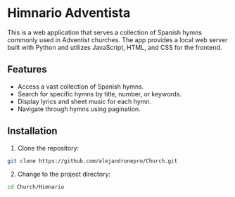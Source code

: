 # Himnario Adventista

This is a web application that serves a collection of Spanish hymns commonly used in Adventist churches. The app provides a local web server built with Python and utilizes JavaScript, HTML, and CSS for the frontend.

## Features

- Access a vast collection of Spanish hymns.
- Search for specific hymns by title, number, or keywords.
- Display lyrics and sheet music for each hymn.
- Navigate through hymns using pagination.

## Installation

1. Clone the repository:

```bash
git clone https://github.com/alejandronepro/Church.git
```

2. Change to the project directory:

```bash
cd Church/Himnario
```


